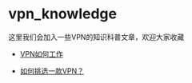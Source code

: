 # vpn_knowledge
这里我们会加入一些VPN的知识科普文章，欢迎大家收藏

- <a href="https://github.com/caddier/vpn_knowledge/blob/master/how_vpn_works.md">VPN如何工作</a>
   
- <a href="#">如何挑选一款VPN？</a>
